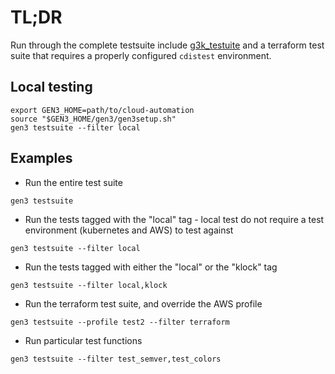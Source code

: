 # TL;DR

Run through the complete testsuite include [g3k_testuite](./g3k_testsuite.md) and a terraform test suite that requires a properly configured `cdistest` environment.

## Local testing

```
export GEN3_HOME=path/to/cloud-automation
source "$GEN3_HOME/gen3/gen3setup.sh"
gen3 testsuite --filter local
```

## Examples

* Run the entire test suite
```
gen3 testsuite
```

* Run the tests tagged with the "local" tag - local test do not require a 
test environment (kubernetes and AWS) to test against
```
gen3 testsuite --filter local
```

* Run the tests tagged with either the "local" or the "klock" tag
```
gen3 testsuite --filter local,klock
```

* Run the terraform test suite, and override the AWS profile
```
gen3 testsuite --profile test2 --filter terraform
```

* Run particular test functions
```
gen3 testsuite --filter test_semver,test_colors
```